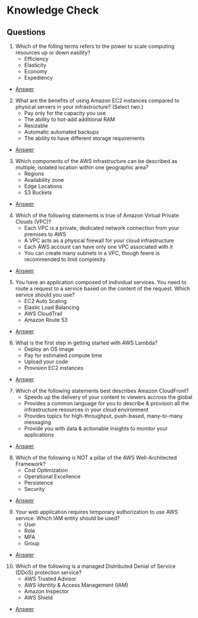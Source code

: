 # Knowledge Check

## Questions
1) Which of the folling terms refers to the power to scale computing
   resources up or down easility?
   * Efficiency
   * Elasticity
   * Economy
   * Expediency
* [Answer](https://i.imgur.com/Ely40AQ.png)

2) What are the benefits of using Amazon EC2 instances compared to 
   physical servers in your infrastructure? (Select two.)
   * Pay only for the capacity you use
   * The ability to hot-add additional RAM
   * Resizable
   * Automatic automated backups
   * The ability to have different storage requirements
* [Answer](https://i.imgur.com/B7klct3.png)

3) Which components of the AWS infrastructure can be described
as multiple, isolated location within one geographic area?
   * Regions
   * Availability zone
   * Edge Locations
   * S3 Buckets
* [Answer](https://i.imgur.com/mQsGNMU.png)

4) Which of the following statements is true of Amazon
   Virtual Private Clouds (VPC)?
      * Each VPC is a private, dedicated network connection from your premises to AWS
      * A VPC acts as a physical firewall for your cloud infrastructure
      * Each AWS account can have only one VPC associated with it
      * You can create many subnets in a VPC, though fewre is recommended to limit complexity
* [Answer](https://i.imgur.com/KG1yNNT.png)

5) You have an application composed of individual services. You
   need to route a request to a service based on the content
   of the request. Which service should you use?
      * EC2 Auto Scaling
      * Elastic Load Balancing
      * AWS CloudTrail
      * Amazon Route 53
* [Answer](https://i.imgur.com/jAOIgSy.png)

6) What is the first step in getting started with AWS Lambda?
      * Deploy an OS image
      * Pay for estimated compute time
      * Upload your code
      * Provision EC2 instances
* [Answer](https://i.imgur.com/c98Afia.png)

7) Which of the following statements best describes Amazon CloudFront?
      * Speeds up the delivery of your content to viewers accross the global
      * Provides a common language for you to describe & provision all the infrastructure resources in your cloud environment
      * Provides topics for high-throughput, push-based, many-to-many messaging
      * Provide you with data & actionable insights to monitor your applications
* [Answer](https://i.imgur.com/4WARE6I.png)

8) Which of the following is NOT a pillar of the AWS Well-Architected Framework?
      * Cost Optimization
      * Operational Excellence
      * Persistence
      * Security
* [Answer](https://i.imgur.com/LEgxO0F.png)

9) Your web application requires temporary authorization to use AWS service. Which IAM entity should be used?
      * User
      * Role
      * MFA
      * Group
* [Answer](https://i.imgur.com/iv5JwZo.png)

10) Which of the following is a managed Distributed Denial of Service (DDoS) protection service?
      * AWS Trusted Advisor
      * AWS Identity & Access Management (IAM)
      * Amazon Inspector
      * AWS Shield
* [Answer](https://i.imgur.com/9O3YkPL.png)

